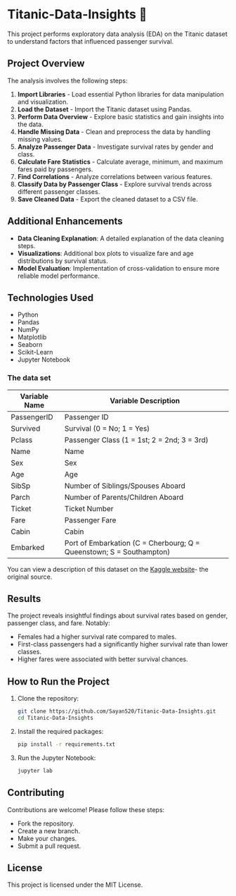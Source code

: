 # Titanic-Data-Insights 🚢

This project performs exploratory data analysis (EDA) on the Titanic dataset to understand factors that influenced passenger survival.

## Project Overview

The analysis involves the following steps:
1. **Import Libraries** - Load essential Python libraries for data manipulation and visualization.
2. **Load the Dataset** - Import the Titanic dataset using Pandas.
3. **Perform Data Overview** - Explore basic statistics and gain insights into the data.
4. **Handle Missing Data** - Clean and preprocess the data by handling missing values.
5. **Analyze Passenger Data** - Investigate survival rates by gender and class.
6. **Calculate Fare Statistics** - Calculate average, minimum, and maximum fares paid by passengers.
7. **Find Correlations** - Analyze correlations between various features.
8. **Classify Data by Passenger Class** - Explore survival trends across different passenger classes.
9. **Save Cleaned Data** - Export the cleaned dataset to a CSV file.

## Additional Enhancements

- **Data Cleaning Explanation**: A detailed explanation of the data cleaning steps.
- **Visualizations**: Additional box plots to visualize fare and age distributions by survival status.
- **Model Evaluation**: Implementation of cross-validation to ensure more reliable model performance.

## Technologies Used

- Python
- Pandas
- NumPy
- Matplotlib
- Seaborn
- Scikit-Learn
- Jupyter Notebook

### The data set
| Variable Name |  Variable Description |
|---------------|-----------------------|
|PassengerID| Passenger ID|
|   Survived  |  Survival (0 = No; 1 = Yes)|
|Pclass|Passenger Class (1 = 1st; 2 = 2nd; 3 = 3rd)|
|Name|Name|
|Sex|Sex|
|Age|Age|
|SibSp| Number of Siblings/Spouses Aboard|
|Parch|Number of Parents/Children Aboard|
|Ticket|Ticket Number|
|Fare|Passenger Fare|
|Cabin|Cabin|
|Embarked|Port of Embarkation (C = Cherbourg; Q = Queenstown; S = Southampton)|


You can view a description of this dataset on the [Kaggle website](https://www.kaggle.com/c/titanic)- the original source.

## Results

The project reveals insightful findings about survival rates based on gender, passenger class, and fare. Notably:
- Females had a higher survival rate compared to males.
- First-class passengers had a significantly higher survival rate than lower classes.
- Higher fares were associated with better survival chances.

## How to Run the Project

1. Clone the repository:
    ```bash
    git clone https://github.com/Sayan520/Titanic-Data-Insights.git
    cd Titanic-Data-Insights
    ```
2. Install the required packages:
    ```bash
    pip install -r requirements.txt 
    ```
3. Run the Jupyter Notebook:
    ```bash
    jupyter lab
    ```

## Contributing

Contributions are welcome! Please follow these steps:
- Fork the repository.
- Create a new branch.
- Make your changes.
- Submit a pull request.

## License

This project is licensed under the MIT License.

